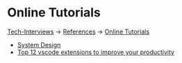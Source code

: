 # Online Tutorials

[Tech-Interviews](../../README.md) -> [References](../References.md) -> [Online Tutorials](../Online%20Tutorials/OnlineTutorials.md)

- [System Design](SystemDesign/SystemDesign.md)
- [Top 12 vscode extensions to improve your productivity](https://morioh.com/a/4a4f7be978a4/top-12-vscode-extensions-to-improve-your-productivity)